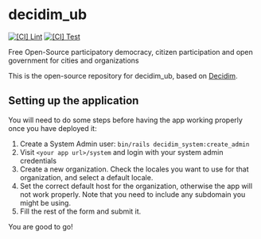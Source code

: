 # decidim_ub


[![[CI] Lint](https://github.com/Platoniq/decidim-ub/actions/workflows/lint.yml/badge.svg)](https://github.com/Platoniq/decidim-ub/actions/workflows/lint.yml)
[![[CI] Test](https://github.com/Platoniq/decidim-ub/actions/workflows/test.yml/badge.svg)](https://github.com/Platoniq/decidim-ub/actions/workflows/test.yml)

Free Open-Source participatory democracy, citizen participation and open government for cities and organizations

This is the open-source repository for decidim_ub, based on [Decidim](https://github.com/decidim/decidim).

## Setting up the application

You will need to do some steps before having the app working properly once you have deployed it:

1. Create a System Admin user: `bin/rails decidim_system:create_admin`
1. Visit `<your app url>/system` and login with your system admin credentials
1. Create a new organization. Check the locales you want to use for that organization, and select a default locale.
1. Set the correct default host for the organization, otherwise the app will not work properly. Note that you need to include any subdomain you might be using.
1. Fill the rest of the form and submit it.

You are good to go!
